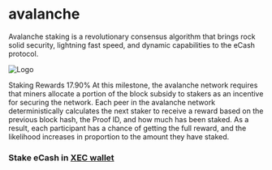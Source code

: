 # avalanche
Avalanche staking is a revolutionary consensus algorithm that brings rock solid security, lightning fast speed, and dynamic capabilities to the eCash protocol.

![Logo](https://i.ibb.co/8gX96R3/foto-no-exif.png)

Staking Rewards 17.90%
At this milestone, the avalanche network requires that miners allocate a portion of the block subsidy to stakers as an incentive for securing the network. Each peer in the avalanche network deterministically calculates the next staker to receive a reward based on the previous block hash, the Proof ID, and how much has been staked. As a result, each participant has a chance of getting the full reward, and the likelihood increases in proportion to the amount they have staked.

### Stake eCash in [XEC wallet](https://xecwallet.org) 
